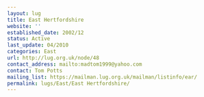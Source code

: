 ```yaml
---
layout: lug
title: East Hertfordshire
website: ''
established_date: 2002/12
status: Active
last_update: 04/2010
categories: East
url: http://lug.org.uk/node/48
contact_address: mailto:madtom1999@yahoo.com
contact: Tom Potts
mailing_list: https://mailman.lug.org.uk/mailman/listinfo/ear/
permalink: lugs/East/East Hertfordshire/
---
```

